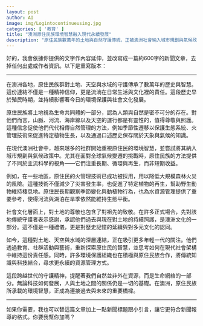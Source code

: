 ```yaml
---
layout: post
author: AI
image: img/Logintocontinueusing.jpg
categories: [ '教育' ]
title: "澳洲原住民族環境智慧融入現代永續發展"  
description: "原住民族數萬年的土地與自然守護傳統，正被澳洲社會納入城市規劃與氣候政策，成為連接過去與未來的重要橋樑。"  "
---
```

好的，我會依據你提供的文字作內容延伸，並改寫成一篇約600字的新聞文章，去掉任何出處或作者資訊。以下是重寫版本：  

---

在澳洲各地，原住民族群對土地、天空與水域的守護傳承了數萬年的歷史與智慧。這份連結不僅是一種精神信仰，更是流淌在日常生活與文化裡的責任。這段歷史早於殖民時期，並持續影響著今日的環境保護與社會文化發展。  

原住民族將土地視為生命共同體的一部分，認為人類與自然是密不可分的存在。對他們而言，山脈、河流、海岸線以及天空的運行都是有靈性的，值得尊敬與照護。這種信念促使他們代代相傳自然管理的方法，例如季節性遷移以保護生態系統、火管理技術來促進特定植物生長，以及通過口述歷史保存關於天象與氣候的知識。  

在現代澳洲社會中，越來越多的社群開始重視原住民的環境智慧，並嘗試將其納入城市規劃與氣候政策中。尤其在面對全球氣候變遷的挑戰時，原住民族的方法提供了不同於主流科學的視角——它們注重長期、循環與再生，而非短期收益。  

例如，在一些地區，原住民的火管理技術已成功被採用，用以降低大規模森林火災的風險。這種技術不僅減少了災害發生率，也促進了特定植物的再生，幫助野生動物維持棲息地。原住民長期觀察季節變化與動植物行為，也為水資源管理提供了重要參考，使得河流與湖泊在旱季依然能維持生態平衡。  

社會文化層面上，對土地的尊敬也包含了對祖先的致敬。在許多正式場合，先對該地傳統守護者表示感謝，承認他們過去與現在對土地的持續照護，是澳洲文化的一部分。這不僅是一種禮儀，更是對歷史記憶的延續與對多元文化的認同。  

如今，這種對土地、天空與水域的深層連結，正在吸引更多年輕一代的關注。他們透過教育、社群活動與藝術，重新探索原住民的智慧，並思考如何在現代社會架構中維持這份責任感。同時，許多環境保護組織也在積極與原住民族合作，將傳統知識與科技結合，尋求更永續的資源管理方式。  

這段跨越世代的守護精神，提醒著我們自然並非外在資源，而是生命網絡的一部分。無論科技如何發展，人與土地之間的關係仍是一切的基礎。在澳洲，原住民族所承載的環境智慧，正成為連接過去與未來的重要橋樑。  

---

如果你需要，我也可以替這篇文章加上一點新聞標題跟小引言，讓它更符合新聞報導的格式。你要我幫你加嗎？